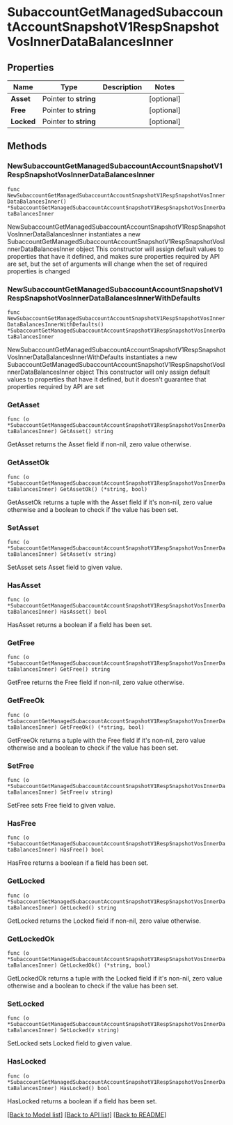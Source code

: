 # SubaccountGetManagedSubaccountAccountSnapshotV1RespSnapshotVosInnerDataBalancesInner

## Properties

Name | Type | Description | Notes
------------ | ------------- | ------------- | -------------
**Asset** | Pointer to **string** |  | [optional] 
**Free** | Pointer to **string** |  | [optional] 
**Locked** | Pointer to **string** |  | [optional] 

## Methods

### NewSubaccountGetManagedSubaccountAccountSnapshotV1RespSnapshotVosInnerDataBalancesInner

`func NewSubaccountGetManagedSubaccountAccountSnapshotV1RespSnapshotVosInnerDataBalancesInner() *SubaccountGetManagedSubaccountAccountSnapshotV1RespSnapshotVosInnerDataBalancesInner`

NewSubaccountGetManagedSubaccountAccountSnapshotV1RespSnapshotVosInnerDataBalancesInner instantiates a new SubaccountGetManagedSubaccountAccountSnapshotV1RespSnapshotVosInnerDataBalancesInner object
This constructor will assign default values to properties that have it defined,
and makes sure properties required by API are set, but the set of arguments
will change when the set of required properties is changed

### NewSubaccountGetManagedSubaccountAccountSnapshotV1RespSnapshotVosInnerDataBalancesInnerWithDefaults

`func NewSubaccountGetManagedSubaccountAccountSnapshotV1RespSnapshotVosInnerDataBalancesInnerWithDefaults() *SubaccountGetManagedSubaccountAccountSnapshotV1RespSnapshotVosInnerDataBalancesInner`

NewSubaccountGetManagedSubaccountAccountSnapshotV1RespSnapshotVosInnerDataBalancesInnerWithDefaults instantiates a new SubaccountGetManagedSubaccountAccountSnapshotV1RespSnapshotVosInnerDataBalancesInner object
This constructor will only assign default values to properties that have it defined,
but it doesn't guarantee that properties required by API are set

### GetAsset

`func (o *SubaccountGetManagedSubaccountAccountSnapshotV1RespSnapshotVosInnerDataBalancesInner) GetAsset() string`

GetAsset returns the Asset field if non-nil, zero value otherwise.

### GetAssetOk

`func (o *SubaccountGetManagedSubaccountAccountSnapshotV1RespSnapshotVosInnerDataBalancesInner) GetAssetOk() (*string, bool)`

GetAssetOk returns a tuple with the Asset field if it's non-nil, zero value otherwise
and a boolean to check if the value has been set.

### SetAsset

`func (o *SubaccountGetManagedSubaccountAccountSnapshotV1RespSnapshotVosInnerDataBalancesInner) SetAsset(v string)`

SetAsset sets Asset field to given value.

### HasAsset

`func (o *SubaccountGetManagedSubaccountAccountSnapshotV1RespSnapshotVosInnerDataBalancesInner) HasAsset() bool`

HasAsset returns a boolean if a field has been set.

### GetFree

`func (o *SubaccountGetManagedSubaccountAccountSnapshotV1RespSnapshotVosInnerDataBalancesInner) GetFree() string`

GetFree returns the Free field if non-nil, zero value otherwise.

### GetFreeOk

`func (o *SubaccountGetManagedSubaccountAccountSnapshotV1RespSnapshotVosInnerDataBalancesInner) GetFreeOk() (*string, bool)`

GetFreeOk returns a tuple with the Free field if it's non-nil, zero value otherwise
and a boolean to check if the value has been set.

### SetFree

`func (o *SubaccountGetManagedSubaccountAccountSnapshotV1RespSnapshotVosInnerDataBalancesInner) SetFree(v string)`

SetFree sets Free field to given value.

### HasFree

`func (o *SubaccountGetManagedSubaccountAccountSnapshotV1RespSnapshotVosInnerDataBalancesInner) HasFree() bool`

HasFree returns a boolean if a field has been set.

### GetLocked

`func (o *SubaccountGetManagedSubaccountAccountSnapshotV1RespSnapshotVosInnerDataBalancesInner) GetLocked() string`

GetLocked returns the Locked field if non-nil, zero value otherwise.

### GetLockedOk

`func (o *SubaccountGetManagedSubaccountAccountSnapshotV1RespSnapshotVosInnerDataBalancesInner) GetLockedOk() (*string, bool)`

GetLockedOk returns a tuple with the Locked field if it's non-nil, zero value otherwise
and a boolean to check if the value has been set.

### SetLocked

`func (o *SubaccountGetManagedSubaccountAccountSnapshotV1RespSnapshotVosInnerDataBalancesInner) SetLocked(v string)`

SetLocked sets Locked field to given value.

### HasLocked

`func (o *SubaccountGetManagedSubaccountAccountSnapshotV1RespSnapshotVosInnerDataBalancesInner) HasLocked() bool`

HasLocked returns a boolean if a field has been set.


[[Back to Model list]](../README.md#documentation-for-models) [[Back to API list]](../README.md#documentation-for-api-endpoints) [[Back to README]](../README.md)


